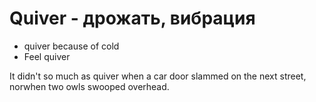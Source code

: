 # Quiver - дрожать, вибрация




- quiver because of cold
- Feel quiver

It didn't so much as quiver when a car door slammed on the next street, norwhen two owls swooped overhead.